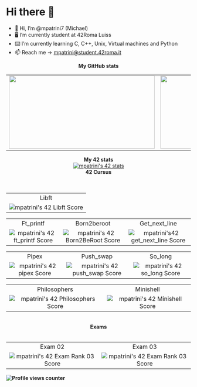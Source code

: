 # Hi there 👋

- 👋 Hi, I’m @mpatrini7 (Michael)
- 🖥 I’m currently student at 42Roma Luiss
- ⌨️ I’m currently learning C, C++, Unix, Virtual machines and Python
- 📫 Reach me -> mpatrini@student.42roma.it
<div align="center">
	<table>
		<tr>
			<b>My GitHub stats</b>
		</tr>
		<tr>
			<b></b>
		</tr>
		<tr>
			<td>
				<a href="https://github.com/mpatrini7">
					<img src="https://github-readme-stats.vercel.app/api?username=mpatrini7&layout=compact&theme=tokyonight&show_icons=true&count_private=true" width="397" height="200">
				</a> 
			</td>
			<td>
				<a href="https://github.com/mpatrini7?tab=repositories">
					<img src="https://github-readme-stats.vercel.app/api/top-langs/?username=mpatrini7&layout=compact&theme=tokyonight&show_icons=true&count_private=true" width="442" height="200">
				</a>
			</td>
		</tr>
	</table>
	<table>
		<tr>
			<b>My 42 stats</b></br>
		</tr>
		<tr>
			<b></b>
		</tr>
		<tr>
			<a href="https://github.com/mpatrini7">
				<img src="https://badge42.vercel.app/api/v2/cl4e6egt2004009mfjtl499jq/stats?cursusId=21&coalitionId=124" alt="mpatrini's 42 stats" />
			</a>
		</tr>
		<tr>
			</br>
			<b>42 Cursus</>
			</br>
			</br>
			<table>
				<tr>
					<td align="center">Libft</td>
				</tr>
				<tr>
					<td align="center"><img src="https://badge42.vercel.app/api/v2/cl4e6egt2004009mfjtl499jq/project/2457197" alt="mpatrini's 42 Libft Score" /></td>
				</tr>
			</table>
			<table style="text-align: center">
				<tr>
					<td align="center">Ft_printf</td><td align="center">Born2beroot</td><td align="center">Get_next_line</td>
				</tr>
				<tr>
					<td align="center"><img src="https://badge42.vercel.app/api/v2/cl4e6egt2004009mfjtl499jq/project/2465040" alt="mpatrini's 42 ft_printf Score" /></td><td align="center"><img src="https://badge42.vercel.app/api/v2/cl4e6egt2004009mfjtl499jq/project/2479952" alt="mpatrini's 42 Born2BeRoot Score" /></td><td align="center"><img src="https://badge42.vercel.app/api/v2/cl4e6egt2004009mfjtl499jq/project/2468856" alt="mpatrini's42 get_next_line Score" /></td>
				</tr>
			</table>
			<table style="text-align: center">
				<tr>
					<td align="center">Pipex</td><td align="center">Push_swap</td><td align="center">So_long</td>
				</tr>
				<tr>
					<td align="center"><img src="https://badge42.vercel.app/api/v2/cl4e6egt2004009mfjtl499jq/project/2468856" alt="mpatrini's 42 pipex Score" /></td><td align="center"><img src="https://badge42.vercel.app/api/v2/cl4e6egt2004009mfjtl499jq/project/2479952" alt="mpatrini's 42 push_swap Score" /></td><td align="center"><img src="https://badge42.vercel.app/api/v2/cl4e6egt2004009mfjtl499jq/project/2479950" alt="mpatrini's 42 so_long Score" /></td>
				</tr>
			</table>
			<table style="text-align: center">
				<tr>
					<td align="center">Philosophers</td><td align="center">Minishell</td>
				</tr>
				<tr>
					<td align="center"><img src="https://badge42.vercel.app/api/v2/cl4e6egt2004009mfjtl499jq/project/2530728" alt="mpatrini's 42 Philosophers Score" /></td><td align="center"><img src="https://badge42.vercel.app/api/v2/cl4e6egt2004009mfjtl499jq/project/2538227" alt="mpatrini's 42 Minishell Score" /></td>
				</tr>
			</table>
			</br>
			<b>Exams</b>
			</br>
			</br>
			<table style="text-align: center">
				<tr>
					<td align="center">Exam 02</td><td align="center">Exam 03</td>
				</tr>
				<tr>
					<td align="center"><img src="https://badge42.vercel.app/api/v2/cl4e6egt2004009mfjtl499jq/project/2495984" alt="mpatrini's 42 Exam Rank 03 Score" /></td><td align="center"><img src="https://badge42.vercel.app/api/v2/cl4e6egt2004009mfjtl499jq/project/2530729" alt="mpatrini's 42 Exam Rank 03 Score" /></td>
				</tr>
			</table>
		</tr>
	</table>
</div>

![Profile views counter](https://komarev.com/ghpvc/?username=mpatrini7&&style=flat-square)

